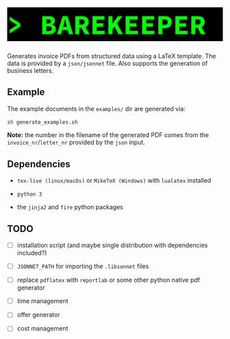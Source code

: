 # ![BAREKEEPER](./barekeeper.gif)

Generates invoice PDFs from structured data using a LaTeX template.
The data is provided by a `json/jsonnet` file.
Also supports the generation of business letters.


## Example

The example documents in the `examples/` dir are generated via:

```bash
sh generate_examples.sh
```

**Note:** the number in the filename of the generated PDF comes from
the `invoice_nr`/`letter_nr` provided by the `json` input.


## Dependencies

* `tex-live (linux/macOs)` or `MikeTeX (Windows)` with
  `lualatex` installed

* `python 3`

* the `jinja2` and `fire` python packages


## TODO

* [ ] installation script (and maybe single distribution with
  dependencies included?)

* [ ] `JSONNET_PATH` for importing the `.libsonnet` files

* [ ] replace `pdflatex` with `reportlab` or some other python native
  pdf generator

* [ ] time management

* [ ] offer generator

* [ ] cost management
